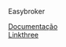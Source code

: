 Easybroker

<a href="https://bookish-couscous-313c1a08.pages.github.io/" target="_blank"> Documentação </a><br>
<a href="https://linktr.ee/capstone.m5.t1" target="_blank"> Linkthree </a>
